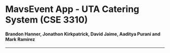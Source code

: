 # MavsEvent App - UTA Catering System (CSE 3310)
#### Brandon Hanner, Jonathon Kirkpatrick, David Jaime, Aaditya Purani and Mark Ramirez
---------------------------------------------------------

